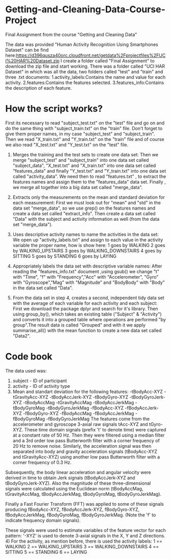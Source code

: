 # Getting-and-Cleaning-Data-Course-Project
Final Assignment from the course "Getting and Cleaning Data"

The data was provided "Human Activity Recognition Using Smartphones Dataset" can be find here:https://d396qusza40orc.cloudfront.net/getdata%2Fprojectfiles%2FUCI%20HAR%20Dataset.zip
I create a folder called "Final Assignment" to download the zip file and start working.
There was a folder called "UCI HAR Dataset" in which was all the data, two folders called "test" and "train" and three .txt documents:
1.activity_labels:Contains the name and value for each activity.
2.features:Contains the features selected.
3.features_info:Contains the description of each feature.

# How the script works?

First its necessary to read  "subject_test.txt" on the "test" file and go on and do the same thing with "subject_train.txt" on the "train" file. 
Don't forget to give them proper names, in my case "subject_test" and "subject_train".
Then we read "X_train.txt" and "Y_train.txt" on the "train" file and of course we also read "X_test.txt" and "Y_test.txt" on the "test" file.

1) Merges the training and the test sets to create one data set:
Then we merge "subject_test" and "subject_train" into one data set  called "subject_data", "X_test.txt" and "X_train.txt" into one data set called "features_data" and finally "Y_test.txt" and "Y_train.txt" into one data set called "activity_data".
We need then to read "features.txt" , to extract the features names and assign them to the "features_data" data set.
Finally , we merge all together into a big data set called "merge_data".

2) Extracts only the measurements on the mean and standard deviation for each measurement:
First we must look out for "mean" and "std" in the data set "merge_data", so we use grep() on the features names and create a data set called "extract_info".
Then create a data set called "Data" with the subject and activity information as well (from the data set "merge_data").

3) Uses descriptive activity names to name the activities in the data set:
We open up "activity_labels.txt" and assign to each value in the activity variable the proper name, how is show here:
1  goes by WALKING
2  goes by WALKING_UPSTAIRS
3  goes by WALKING_DOWNSTAIRS
4  goes by SITTING
5  goes by STANDING
6  goes by LAYING

4) Appropriately labels the data set with descriptive variable names:
After reading the "features_info.txt" document ,using gsub() we change "t" with "Time", "f" with "Frequency","Acc" with "Accelerometer", "Gyro" with "Gyroscope","Mag" with "Magnitude" and "BodyBody" with "Body" in the data set called "Data".

5) From the data set in step 4, creates a second, independent tidy data set with the average of each variable for each activity and each subject:
First we download the package dplyr and search for it's library.
Then using group_by(), which takes an existing table ("Subject" & "Activity") and converts it into a grouped table where operations are performed "by group".The result data is called "Grouped" and with it we apply summarise_all() with the mean function to create a new data set called "Data2".

# Code book
The data used was:
1) subject - ID of participant
2) activity - ID of activity type
3) Mean and standart deviation for the following features:
  -tBodyAcc-XYZ
  -tGravityAcc-XYZ
  -tBodyAccJerk-XYZ
  -tBodyGyro-XYZ
  -tBodyGyroJerk-XYZ
  -tBodyAccMag
  -tGravityAccMag
  -tBodyAccJerkMag
  -tBodyGyroMag
  -tBodyGyroJerkMag
  -fBodyAcc-XYZ
  -fBodyAccJerk-XYZ
  -fBodyGyro-XYZ
  -fBodyAccMag
  -fBodyAccJerkMag
  -fBodyGyroMag
  -fBodyGyroJerkMag
The features come from the accelerometer and gyroscope 3-axial raw signals tAcc-XYZ and tGyro-XYZ. These time domain signals (prefix 't' to denote time) were captured at a constant rate of 50 Hz. Then they were filtered using a median filter and a 3rd order low pass Butterworth filter with a corner frequency of 20 Hz to remove noise. Similarly, the acceleration signal was then separated into body and gravity acceleration signals (tBodyAcc-XYZ and tGravityAcc-XYZ) using another low pass Butterworth filter with a corner frequency of 0.3 Hz.

Subsequently, the body linear acceleration and angular velocity were derived in time to obtain Jerk signals (tBodyAccJerk-XYZ and tBodyGyroJerk-XYZ). Also the magnitude of these three-dimensional signals were calculated using the Euclidean norm (tBodyAccMag, tGravityAccMag, tBodyAccJerkMag, tBodyGyroMag, tBodyGyroJerkMag).

Finally a Fast Fourier Transform (FFT) was applied to some of these signals producing fBodyAcc-XYZ, fBodyAccJerk-XYZ, fBodyGyro-XYZ, fBodyAccJerkMag, fBodyGyroMag, fBodyGyroJerkMag. (Note the 'f' to indicate frequency domain signals).

These signals were used to estimate variables of the feature vector for each pattern:
'-XYZ' is used to denote 3-axial signals in the X, Y and Z directions.
4) For the activity, as mention before, there is used the activity labels:
1 == WALKING
2 == WALKING_UPSTAIRS
3 == WALKING_DOWNSTAIRS
4 == SITTING
5 == STANDING
6 == LAYING




